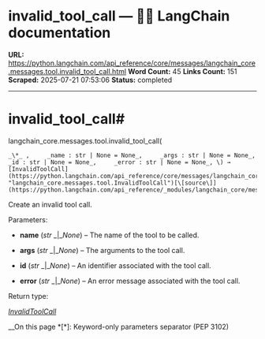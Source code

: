 # invalid_tool_call — 🦜🔗 LangChain  documentation

**URL:** https://python.langchain.com/api_reference/core/messages/langchain_core.messages.tool.invalid_tool_call.html
**Word Count:** 45
**Links Count:** 151
**Scraped:** 2025-07-21 07:53:06
**Status:** completed

---

# invalid\_tool\_call\#

langchain\_core.messages.tool.invalid\_tool\_call\(

    _\*_ ,     _name : str | None = None_,     _args : str | None = None_,     _id : str | None = None_,     _error : str | None = None_, \) → [InvalidToolCall](https://python.langchain.com/api_reference/core/messages/langchain_core.messages.tool.InvalidToolCall.html#langchain_core.messages.tool.InvalidToolCall "langchain_core.messages.tool.InvalidToolCall")[\[source\]](https://python.langchain.com/api_reference/_modules/langchain_core/messages/tool.html#invalid_tool_call)\#     

Create an invalid tool call.

Parameters:     

  * **name** \(_str_ _|__None_\) – The name of the tool to be called.

  * **args** \(_str_ _|__None_\) – The arguments to the tool call.

  * **id** \(_str_ _|__None_\) – An identifier associated with the tool call.

  * **error** \(_str_ _|__None_\) – An error message associated with the tool call.

Return type:     

[_InvalidToolCall_](https://python.langchain.com/api_reference/core/messages/langchain_core.messages.tool.InvalidToolCall.html#langchain_core.messages.tool.InvalidToolCall "langchain_core.messages.tool.InvalidToolCall")

__On this page   *[\*]: Keyword-only parameters separator (PEP 3102)